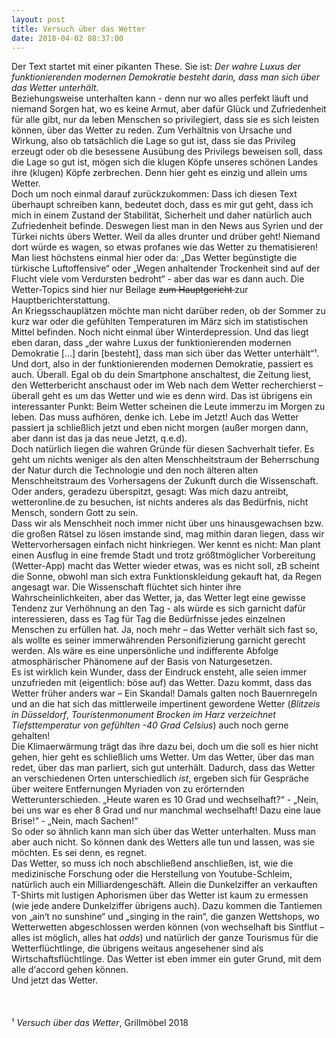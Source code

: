 ```yaml
---
layout: post
title: Versuch über das Wetter
date: 2018-04-02 08:37:00
---
```


Der Text startet mit einer pikanten These. Sie ist: *Der wahre Luxus der funktionierenden modernen Demokratie besteht darin, dass man sich über das Wetter unterhält.*<br>
Beziehungsweise unterhalten kann - denn nur wo alles perfekt läuft und niemand Sorgen hat, wo es keine Armut, aber dafür Glück und Zufriedenheit für alle gibt, nur da leben Menschen so privilegiert, dass sie es sich leisten können, über das Wetter zu reden. Zum Verhältnis von Ursache und Wirkung, also ob tatsächlich die Lage so gut ist, dass sie das Privileg erzeugt oder ob die besessene Ausübung des Privilegs beweisen soll, dass die Lage so gut ist, mögen sich die klugen Köpfe unseres schönen Landes ihre (klugen) Köpfe zerbrechen. Denn hier geht es einzig und allein ums Wetter.<br>
Doch um noch einmal darauf zurückzukommen: Dass ich diesen Text überhaupt schreiben kann, bedeutet doch, dass es mir gut geht, dass ich mich in einem Zustand der Stabilität, Sicherheit und daher natürlich auch Zufriedenheit befinde. Deswegen liest man in den News aus Syrien und der Türkei nichts übers Wetter. Weil da alles drunter und drüber geht! Niemand dort würde es wagen, so etwas profanes wie das Wetter zu thematisieren! Man liest höchstens einmal hier oder da: „Das Wetter begünstigte die türkische Luftoffensive“ oder „Wegen anhaltender Trockenheit sind auf der Flucht viele vom Verdursten bedroht“ - aber das war es dann auch. Die Wetter-Topics sind hier nur Beilage <del>zum Hauptgericht </del> zur Hauptberichterstattung.<br>
An Kriegsschauplätzen möchte man nicht darüber reden, ob der Sommer zu kurz war oder die gefühlten Temperaturen im März sich im statistischen Mittel befinden. Noch nicht einmal über Winterdepression. Und das liegt eben daran, dass „der wahre Luxus der funktionierenden modernen Demokratie […] darin [besteht], dass man sich über das Wetter unterhält“¹. <br>
Und dort, also in der funktionierenden modernen Demokratie, passiert es auch. Überall. Egal ob du dein Smartphone anschaltest, die Zeitung liest, den Wetterbericht anschaust oder im Web nach dem Wetter recherchierst – überall geht es um das Wetter und wie es denn wird. Das ist übrigens ein interessanter Punkt: Beim Wetter scheinen die Leute immerzu im Morgen zu leben. Das muss aufhören, denke ich. Lebe im Jetzt! Auch das Wetter passiert ja schließlich jetzt und eben nicht morgen (außer morgen dann, aber dann ist das ja das neue Jetzt, q.e.d). <br>
Doch natürlich liegen die wahren Gründe für diesen Sachverhalt tiefer. Es geht um nichts weniger als den alten Menschheitstraum der Beherrschung der Natur durch die Technologie und den noch älteren alten Menschheitstraum des Vorhersagens der Zukunft durch die Wissenschaft. Oder anders, geradezu überspitzt, gesagt: Was mich dazu antreibt, wetteronline.de zu besuchen, ist nichts anderes als das Bedürfnis, nicht Mensch, sondern Gott zu sein.<br>
Dass wir als Menschheit noch immer nicht über uns hinausgewachsen bzw. die großen Rätsel zu lösen imstande sind, mag mithin daran liegen, dass wir Wettervorhersagen einfach nicht hinkriegen. Wer kennt es nicht: Man plant einen Ausflug in eine fremde Stadt und trotz größtmöglicher Vorbereitung (Wetter-App) macht das Wetter wieder etwas, was es nicht soll, zB scheint die Sonne, obwohl man sich extra Funktionskleidung gekauft hat, da Regen angesagt war. Die Wissenschaft flüchtet sich hinter ihre Wahrscheinlichkeiten, aber das Wetter, ja, das Wetter legt eine gewisse Tendenz zur Verhöhnung an den Tag - als würde es sich garnicht dafür interessieren, dass es Tag für Tag die Bedürfnisse jedes einzelnen Menschen zu erfüllen hat. Ja, noch mehr – das Wetter verhält sich fast so, als wollte es seiner immerwährenden Personifizierung garnicht gerecht werden. Als wäre es eine unpersönliche und indifferente Abfolge atmosphärischer Phänomene auf der Basis von Naturgesetzen.<br>
Es ist wirklich kein Wunder, dass der Eindruck ensteht, alle seien immer unzufrieden mit (eigentlich: böse auf) das Wetter. Dazu kommt, dass das Wetter früher anders war – Ein Skandal! Damals galten noch Bauernregeln und an die hat sich das mittlerweile impertinent gewordene Wetter (*Blitzeis in Düsseldorf*, *Touristenmonument Brocken im Harz verzeichnet Tiefsttemperatur von gefühlten -40 Grad Celsius*) auch noch gerne gehalten!<br>
Die Klimaerwärmung trägt das ihre dazu bei, doch um die soll es hier nicht gehen, hier geht es schließlich ums Wetter. Um das Wetter, über das man redet, über das man parliert, sich gut unterhält. Dadurch, dass das Wetter an verschiedenen Orten unterschiedlich *ist*, ergeben sich für Gespräche über weitere Entfernungen Myriaden von zu erörternden Wetterunterschieden. „Heute waren es 10 Grad und wechselhaft?“ - „Nein, bei uns war es eher 8 Grad und nur manchmal wechselhaft! Dazu eine laue Brise!“ - „Nein, mach Sachen!“<br>
So oder so ähnlich kann man sich über das Wetter unterhalten. Muss man aber auch nicht. So können dank des Wetters alle tun und lassen, was sie möchten. Es sei denn, es regnet.<br>
Das Wetter, so muss ich noch abschließend anschließen, ist, wie die medizinische Forschung oder die Herstellung von Youtube-Schleim, natürlich auch ein Milliardengeschäft. Allein die Dunkelziffer an verkauften T-Shirts mit lustigen Aphorismen über das Wetter ist kaum zu ermessen (wie jede andere Dunkelziffer übrigens auch). Dazu kommen die Tantiemen von „ain‘t no sunshine“ und „singing in the rain“, die ganzen Wettshops, wo Wetterwetten abgeschlossen werden können (von wechselhaft bis Sintflut – alles ist möglich, alles hat *odds*) und natürlich der ganze Tourismus für die Wetterflüchtlinge, die übrigens weitaus angesehener sind als Wirtschaftsflüchtlinge. Das Wetter ist eben immer ein guter Grund, mit dem alle d‘accord gehen können.<br>
Und jetzt das Wetter.
<br>
<br>
<br>
<br>
¹ *Versuch über das Wetter*, Grillmöbel 2018
